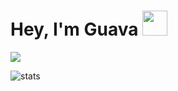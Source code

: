 # Hey, I'm Guava <img height="40" src="https://raw.githubusercontent.com/innng/innng/master/assets/kyubey.gif"/>

<img align="center" src="https://github-readme-stats.vercel.app/api/top-langs/?username=GuayabitaDev&theme=transparent&hide_langs_below=1" />

<p align="left"> <img src="https://komarev.com/ghpvc/?username=GuayabitaDev&label=Profile%20views&color=0e75b6&style=flat" alt="stats" />
